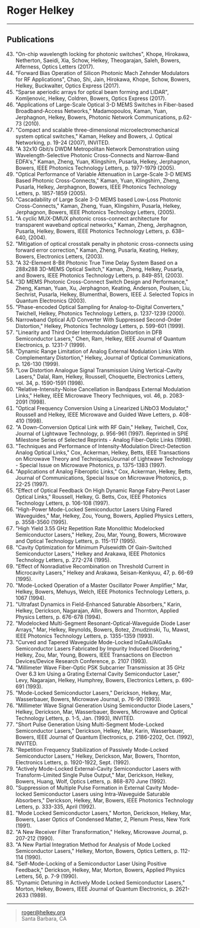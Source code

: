 Roger Helkey
=========================

----

Publications
------------

43. "On-chip wavelength locking for photonic switches", 
       Khope, Hirokawa, Netherton, Saeidi, Xia, Schow, Helkey, Theogarajan, Saleh, Bowers, Alferness, Optics Letters (2017).
42. "Forward Bias Operation of Silicon Photonic Mach Zehnder Modulators for RF Applications", 
       Chao, Shi, Jain, Hirokawa, Khope, Schow, Bowers, Helkey, Buckwalter, Optics Express (2017).
41. "Sparse aperiodic arrays for optical beam forming and LIDAR", 
       Komljenovic, Helkey, Coldren, Bowers, Optics Express (2017).
40. "Applications of Large-Scale Optical 3-D MEMS Switches in Fiber-based Broadband-Access Networks,"
  Madamopoulos, Kaman, Yuan, Jerphagnon, Helkey, Bowers, Photonic Network Communications, p.62-73 (2010). 
39. "Compact and scalable three-dimensional microelectromechanical system optical switches,"
  Kaman, Helkey and Bowers, 
  J. Optical Networking, p. 19-24 (2007), INVITED.
38. "A 32x10 Gbit/s DWDM Metropolitan Network Demonstration using Wavelength-Selective Photonic Cross-Connects and Narrow-Band EDFA's,"
  Kaman, Zheng, Yuan, Klingshirn, Pusarla, Helkey, Jerphagnon, Bowers, 
  IEEE Photonics Technology Letters, p. 1977-1979 (2005).
37. "Optical Performance of Variable Attenuation in Large-Scale 3-D MEMS Based Photonic Cross-Connects,"
  Kaman, Yuan, Klingshirn, Zheng, Pusarla, Helkey, Jerphagnon, Bowers, IEEE Photonics Technology Letters, p. 1857-1859 (2005).
36. "Cascadability of Large Scale 3-D MEMS based Low-Loss Photonic Cross-Connects,"
  Kaman, Zheng, Yuan, Klingshirn, Pusarla, Helkey, Jerphagnon, Bowers, IEEE Photonics Technology Letters, (2005).
35. "A cyclic MUX-DMUX photonic cross-connect architecture for transparent waveband optical networks,"
  Kaman, Zheng, Jerphagnon, Pusarla, Helkey, Bowers, IEEE Photonics Technology Letters, p. 638–640, (2004).
34. "Mitigation of optical crosstalk penalty in photonic cross-connects using forward error correction,"
Kaman, Zheng, Pusarla, Keating, Helkey, Bowers, Electronics Letters, (2003).
33. "A 32-Element 8-Bit Photonic True Time Delay System Based on a 288x288 3D-MEMS Optical Switch,"
  Kaman, Zheng, Helkey, Pusarla, and Bowers, IEEE Photonics Technology Letters, p. 849-851, (2003).
32. "3D MEMS Photonic Cross-Connect Switch Design and Performance,"
  Zheng, Kaman, Yuan, Xu, Jerphagnon, Keating, Anderson, Poulsen, Liu, Sechrist, Pusarla, Helkey, Blumenthal, Bowers,
  IEEE J. Selected Topics in Quantum Electronics (2003).
31. "Phase-encoded Optical Sampling for Analog-to-Digital Converters,"
  Twichell, Helkey, Photonics Technology Letters, p. 1237-1239 (2000).
30. Narrowband Optical A/D Converter With Suppressed Second-Order Distortion,"
  Helkey, Photonics Technology Letters, p. 599-601 (1999).
29. "Linearity and Third Order Intermodulation Distortion in DFB Semiconductor Lasers,"
  Chen, Ram, Helkey, IEEE Journal of Quantum Electronics, p. 1231-7 (1999).
28. "Dynamic Range Limitation of Analog External Modulation Links With Complementary Distortion,"
  Helkey, Journal of Optical Communications, p. 126-130 (1999).
27. "Low Distortion Analogue Signal Transmission Using Vertical-Cavity Lasers,"
  Dalal, Ram, Helkey, Roussell, Choquette, Electronics Letters, vol. 34, p. 1590-1591 (1998).
26. "Relative-Intensity-Noise Cancellation in Bandpass External Modulation Links,"
  Helkey, IEEE Microwave Theory Techniques, vol. 46, p. 2083-2091 (1998).
25. "Optical Frequency Conversion Using a Linearized LiNbO3 Modulator,"
Roussell and Helkey, IEEE Microwave and Guided Wave Letters, p. 408-410 (1998).
24. "A Down-Conversion Optical Link with RF Gain,"
Helkey, Twichell, Cox, Journal of Lightwave Technology, p. 956-961 (1997).
Reprinted in SPIE Milestone Series of Selected Reprints - Analog Fiber-Optic Links (1998).
23. "Techniques and Performance of Intensity-Modulation Direct-Detection Analog Optical Links,"
  Cox, Ackerman, Helkey, Betts, 
  IEEE Transactions on Microwave Theory and Techniques/Journal of Lightwave Technology - Special Issue on Microwave Photonics, p. 1375-1383 (1997).
22. "Applications of Analog Fiberoptic Links,"
  Cox, Ackerman, Helkey, Betts, Journal of Communications, Special Issue on Microwave Photonics, p. 22-25 (1997).
21. "Effect of Optical Feedback On High Dynamic Range Fabry-Perot Laser Optical Links,"
  Roussell, Helkey, G. Betts, Cox, IEEE Photonics Technology Letters, p. 106-108 (1997).
20. "High-Power Mode-Locked Semiconductor Lasers Using Flared Waveguides,"
Mar, Helkey, Zou, Young, Bowers, Applied Physics Letters, p. 3558-3560 (1995).
19. "High Yield 3.55 GHz Repetition Rate Monolithic Modelocked Semiconductor Lasers,"
  Helkey, Zou, Mar, Young, Bowers, 
  Microwave and Optical Technology Letters, p. 115-117 (1995).
18. "Cavity Optimization for Minimum Pulsewidth Of Gain-Switched Semiconductor Lasers,"
  Helkey and Arakawa, 
  IEEE Photonics Technology Letters, p. 272-274 (1995).
17. "Effect of Nonradiative Recombination on Threshold Current in Microcavity Lasers,"
  Helkey and Arakawa, 
  Seisan-Kenkyuu, 47, p. 66-69 (1995).
16. "Mode-Locked Operation of a Master Oscillator Power Amplifier,"
  Mar, Helkey, Bowers, Mehuys, Welch, 
  IEEE Photonics Technology Letters, p. 1067 (1994).
15. "Ultrafast Dynamics in Field-Enhanced Saturable Absorbers,"
Karin, Helkey, Derickson, Nagarajan, Allin, Bowers and Thornton, Applied Physics Letters, p. 676-678 (1994).
14. "Modelocked Multi-Segment Resonant-Optical-Waveguide Diode Laser Arrays,"
  Mar, Helkey, Reynolds, Bowers, Botez, Zmudzinski, Tu, Mawst,
  IEEE Photonics Technology Letters, p. 1355-1359 (1993).
13. "Curved and Tapered Waveguide Mode-Locked InGaAs/AlGaAs Semiconductor Lasers Fabricated by Impurity Induced Disordering,"
  Helkey, Zou, Mar, Young, Bowers,
  IEEE Transactions on Electron Devices/Device Research Conference, p. 2107 (1993).
12. "Millimeter Wave Fiber-Optic PSK Subcarrier Transmission at 35 GHz Over 6.3 km Using a Grating External Cavity Semiconductor Laser,"
  Levy, Nagarajan, Helkey, Humphrey, Bowers, 
  Electronics Letters, p. 690-691 (1993).
11. "Mode-Locked Semiconductor Lasers,"
  Derickson, Helkey, Mar, Wasserbauer, Bowers, 
  Microwave Journal, p. 76-90 (1993).
10. "Millimeter Wave Signal Generation Using Semiconductor Diode Lasers,"
  Helkey, Derickson, Mar, Wasserbauer, Bowers,
  Microwave and Optical Technology Letters, p. 1-5, Jan. (1993), INVITED.
9. "Short Pulse Generation Using Multi-Segment Mode-Locked Semiconductor Lasers,"
  Derickson, Helkey, Mar, Karin, Wasserbauer, Bowers,
  IEEE Journal of Quantum Electronics, p. 2186-2202, Oct. (1992), INVITED.
8. "Repetition Frequency Stabilization of Passively Mode-Locked Semiconductor Lasers,"
  Helkey, Derickson, Mar, Bowers, Thornton, 
  Electronics Letters, p. 1920-1922, Sept. (1992).
7. "Actively Mode-Locked External-Cavity Semiconductor Lasers with Transform-Limited Single Pulse Output,"
  Mar, Derickson, Helkey, Bowers, Huang, Wolf, 
  Optics Letters, p. 868-870 June (1992).
6. "Suppression of Multiple Pulse Formation in External Cavity Mode-locked Semiconductor Lasers using Intra-Waveguide Saturable Absorbers,"
  Derickson, Helkey, Mar, Bowers, 
  IEEE Photonics Technology Letters, p. 333-335, April (1992).
5. "Mode Locked Semiconductor Lasers,"
   Morton, Derickson, Helkey, Mar, Bowers,
  Laser Optics of Condensed Matter, 2, Plenum Press, New York (1991).
4. "A New Receiver Filter Transformation,"
   Helkey, 
   Microwave Journal, p. 207-212 (1990).
3. "A New Partial Integration Method for Analysis of Mode Locked Semiconductor Lasers,"
  Helkey, Morton, Bowers, 
  Optics Letters, p. 112-114 (1990).
2. "Self-Mode-Locking of a Semiconductor Laser Using Positive Feedback,"
  Derickson, Helkey, Mar, Morton, Bowers, 
  Applied Physics Letters, 56, p. 7-9 (1990).
1. "Dynamic Detuning in Actively Mode Locked Semiconductor Lasers,"
  Morton, Helkey, Bowers, 
  IEEE Journal of Quantum Electronics, p. 2621-2633 (1989).

----
> <roger@helkey.org>\
> Santa Barbara, CA